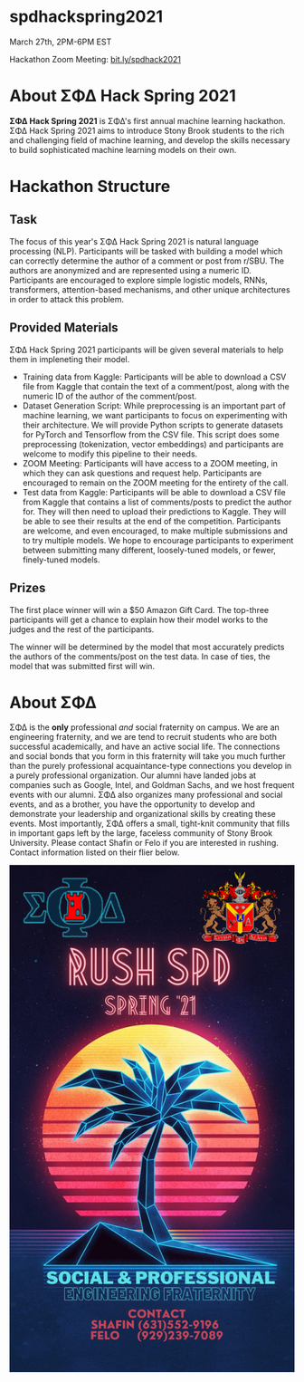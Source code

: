 # spdhackspring2021
March 27th, 2PM-6PM EST

Hackathon Zoom Meeting: [bit.ly/spdhack2021](bit.ly/spdhack2021)

# About ΣΦΔ Hack Spring 2021
**ΣΦΔ Hack Spring 2021** is ΣΦΔ's first annual machine learning hackathon. ΣΦΔ Hack Spring 2021 aims to introduce Stony Brook students to the rich and challenging field of machine learning, and develop the skills necessary to build sophisticated machine learning models on their own. 

# Hackathon Structure
## Task
The focus of this year's ΣΦΔ Hack Spring 2021 is natural language processing (NLP). Participants will be tasked with building a model which can correctly determine the author of a comment or post from r/SBU. The authors are anonymized and are represented using a numeric ID. Participants are encouraged to explore simple logistic models, RNNs, transformers, attention-based mechanisms, and other unique architectures in order to attack this problem.

## Provided Materials
ΣΦΔ Hack Spring 2021 participants will be given several materials to help them in impleneting their model.
* Training data from Kaggle: Participants will be able to download a CSV file from Kaggle that contain the text of a comment/post, along with the numeric ID of the author of the comment/post.
* Dataset Generation Script: While preprocessing is an important part of machine learning, we want participants to focus on experimenting with their architecture. We will provide Python scripts to generate datasets for PyTorch and Tensorflow from the CSV file. This script does some preprocessing (tokenization, vector embeddings) and participants are welcome to modify this pipeline to their needs.
* ZOOM Meeting: Participants will have access to a ZOOM meeting, in which they can ask questions and request help. Participants are encouraged to remain on the ZOOM meeting for the entirety of the call.
* Test data from Kaggle: Participants will be able to download a CSV file from Kaggle that contains a list of comments/posts to predict the author for. They will then need to upload their predictions to Kaggle. They will be able to see their results at the end of the competition. Participants are welcome, and even encouraged, to make multiple submissions and to try multiple models. We hope to encourage participants to experiment between submitting many different, loosely-tuned models, or fewer, finely-tuned models.
## Prizes
The first place winner will win a $50 Amazon Gift Card. The top-three participants will get a chance to explain how their model works to the judges and the rest of the participants. 

The winner will be determined by the model that most accurately predicts the authors of the comments/post on the test data. In case of ties, the model that was submitted first will win.

# About ΣΦΔ
ΣΦΔ is the **only** professional *and* social fraternity on campus. We are an engineering fraternity, and we are tend to recruit students who are both successful academically, and have an active social life. The connections and social bonds that you form in this fraternity will take you much further than the purely professional acquaintance-type connections you develop in a purely professional organization. Our alumni have landed jobs at companies such as Google, Intel, and Goldman Sachs, and we host frequent events with our alumni. ΣΦΔ also organizes many professional and social events, and as a brother, you have the opportunity to develop and demonstrate your leadership and organizational skills by creating these events. Most importantly, ΣΦΔ offers a small, tight-knit community that fills in important gaps left by the large, faceless community of Stony Brook University. Please contact Shafin or Felo if you are interested in rushing. Contact information listed on their flier below.

![Rush Flyer](https://github.com/giorgianb/spdhackspring2021/blob/main/rush.jpeg?raw=true)
